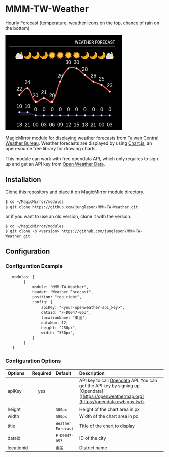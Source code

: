 # MMM-TW-Weather

Hourly Forecast (temperature, weather icons on the top, chance of rain on the bottom)

![image](./screenshot.jpg)

MagicMirror module for displaying weather forecasts from [Taiwan Central Weather Bureau](https://www.cwb.gov.tw/eng/). Weather forecasts are displayed by using [Chart.js](https://www.chartjs.org/), an open-source free library for drawing charts.

This module can work with free opendata API, which only requires to sign up and get an API key from [Open Weather Data](https://opendata.cwb.gov.tw/index).

## Installation

Clone this repository and place it on MagicMirror module directory.

```
$ cd ~/MagicMirror/modules
$ git clone https://github.com/jungleson/MMM-TW-Weather.git
```

or if you want to use an old version, clone it with the version.
```
$ cd ~/MagicMirror/modules
$ git clone -b <version> https://github.com/jungleson/MMM-TW-Weather.git
```

## Configuration

### Configuration Example

```
   modules: [
        {
            module: "MMM-TW-Weather",
            header: "Weather Forecast",
            position: "top_right",
            config: {
                apiKey: "<your-openweather-api_key>",
                dataid: "F-D0047-053",
                locationName: "東區",
                dataNum: 12,
                height: "250px",
                width: "350px",
            }
        }
   ]
```

### Configuration Options

| Options | Required | Default | Description |
|:--------|:--------:|:--------|:------------|
| apiKey | yes | | API key to call [Opendata](https://opendata.cwb.gov.tw/) API. You can get the API key by signing up [Opendata]([https://openweathermap.org](https://opendata.cwb.gov.tw/). |
| height | | `300px` | Height of the chart area in px |
| width | | `500px` | Width of the chart area in px |
| title | | `Weather Forecast` | Title of the chart to display |
| dataid | | `F-D0047-053` | ID of the city |
| locationid | | `東區` | District name |


